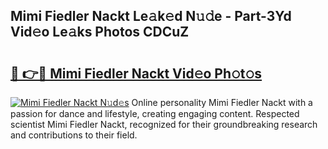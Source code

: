 ## Mimi Fiedler Nackt Le𝚊k𝚎d N𝚞𝚍e - Part-3Yd Vid𝚎o Le𝚊ks Photos CDCuZ

# <h2><a href="http://fb2pvq.evod.top/?m=Mimi+Fiedler+Nackt">🔗 👉🔴 Mimi Fiedler Nackt Vid𝚎o Ph𝚘t𝚘s</a></h2>

[![Mimi Fiedler Nackt N𝚞d𝚎s](https://i.imgur.com/8V9OHl7.gif)](http://fb2pvq.evod.top/?m=Mimi+Fiedler+Nackt)
Online personality Mimi Fiedler Nackt with a passion for dance and lifestyle, creating engaging content. Respected scientist Mimi Fiedler Nackt, recognized for their groundbreaking research and contributions to their field. 
